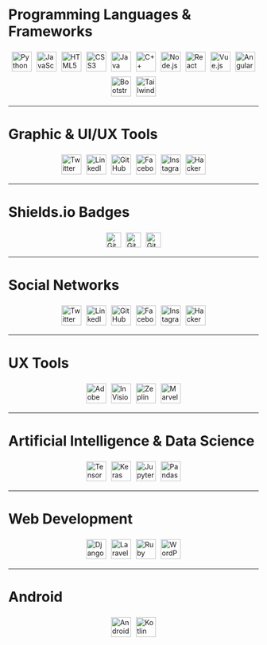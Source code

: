 # Programming Languages & Frameworks  

<div style="display: flex; flex-wrap: wrap; justify-content: center; align-items: center;">
  <img src="https://cdn.jsdelivr.net/gh/devicons/devicon/icons/python/python-original.svg" alt="Python" title="Python" style="width: 40px; margin: 5px;">
  <img src="https://cdn.jsdelivr.net/gh/devicons/devicon/icons/javascript/javascript-original.svg" alt="JavaScript" title="JavaScript" style="width: 40px; margin: 5px;">
  <img src="https://cdn.jsdelivr.net/gh/devicons/devicon/icons/html5/html5-original.svg" alt="HTML5" title="HTML5" style="width: 40px; margin: 5px;">
  <img src="https://cdn.jsdelivr.net/gh/devicons/devicon/icons/css3/css3-original.svg" alt="CSS3" title="CSS3" style="width: 40px; margin: 5px;">
  <img src="https://cdn.jsdelivr.net/gh/devicons/devicon/icons/java/java-original.svg" alt="Java" title="Java" style="width: 40px; margin: 5px;">
  <img src="https://cdn.jsdelivr.net/gh/devicons/devicon/icons/cplusplus/cplusplus-original.svg" alt="C++" title="C++" style="width: 40px; margin: 5px;">
  <img src="https://cdn.jsdelivr.net/gh/devicons/devicon/icons/nodejs/nodejs-original.svg" alt="Node.js" title="Node.js" style="width: 40px; margin: 5px;">
  <img src="https://cdn.jsdelivr.net/gh/devicons/devicon/icons/react/react-original.svg" alt="React" title="React" style="width: 40px; margin: 5px;">
  <img src="https://cdn.jsdelivr.net/gh/devicons/devicon/icons/vuejs/vuejs-original.svg" alt="Vue.js" title="Vue.js" style="width: 40px; margin: 5px;">
  <img src="https://cdn.jsdelivr.net/gh/devicons/devicon/icons/angularjs/angularjs-original.svg" alt="Angular" title="Angular" style="width: 40px; margin: 5px;">
  <img src="https://cdn.jsdelivr.net/gh/devicons/devicon/icons/bootstrap/bootstrap-original.svg" alt="Bootstrap" title="Bootstrap" style="width: 40px; margin: 5px;">
  <img src="https://cdn.jsdelivr.net/gh/devicons/devicon/icons/tailwindcss/tailwindcss-original.svg" alt="Tailwind CSS" title="Tailwind CSS" style="width: 40px; margin: 5px;">
</div>


---

# Graphic & UI/UX Tools  
<div style="display: flex; flex-wrap: wrap; justify-content: center; align-items: center; Color: white;">
  <!-- Twitter -->
  <a href="https://twitter.com/yourhandle" target="_blank" title="Twitter">
    <img src="https://upload.wikimedia.org/wikipedia/commons/thumb/6/6f/Logo_of_Twitter.svg/512px-Logo_of_Twitter.svg.png?20220821125553" alt="Twitter" style="width: 40px; margin: 5px; transition: filter 0.3s ease;" onmouseover="this.style.filter='brightness(1.3)';" onmouseout="this.style.filter='none';">
  </a>
  <!-- LinkedIn -->
  <a href="https://www.linkedin.com/in/yourhandle" target="_blank" title="LinkedIn">
    <img src="![image](https://github.com/user-attachments/assets/e5a49392-be96-45d4-a1fc-2fe4f0c36ef3)
" alt="LinkedIn" style="width: 40px; margin: 5px; transition: filter 0.3s ease;" onmouseover="this.style.filter='brightness(1.3)';" onmouseout="this.style.filter='none';">
  </a>
  <!-- GitHub -->
  <a href="https://github.com/yourusername" target="_blank" title="GitHub">
    <img src="https://www.svgrepo.com/show/475654/github-color.svg" alt="GitHub" style="width: 40px; margin: 5px; transition: filter 0.3s ease;" onmouseover="this.style.filter='brightness(1.3)';" onmouseout="this.style.filter='none';">
  </a>
  <!-- Facebook -->
  <a href="https://facebook.com/yourhandle" target="_blank" title="Facebook">
    <img src="https://cdn.jsdelivr.net/npm/simple-icons@v7/icons/facebook.svg" alt="Facebook" style="width: 40px; margin: 5px; transition: filter 0.3s ease;" onmouseover="this.style.filter='brightness(1.3)';" onmouseout="this.style.filter='none';">
  </a>
  <!-- Instagram -->
  <a href="https://instagram.com/yourhandle" target="_blank" title="Instagram">
    <img src="https://cdn.jsdelivr.net/npm/simple-icons@v7/icons/instagram.svg" alt="Instagram" style="width: 40px; margin: 5px; transition: filter 0.3s ease;" onmouseover="this.style.filter='brightness(1.3)';" onmouseout="this.style.filter='none';">
  </a>
  <!-- HackerRank -->
  <a href="https://www.hackerrank.com/yourhandle" target="_blank" title="HackerRank">
    <img src="https://cdn.jsdelivr.net/npm/simple-icons@v7/icons/hackerrank.svg" alt="HackerRank" style="width: 40px; margin: 5px; transition: filter 0.3s ease;" onmouseover="this.style.filter='brightness(1.3)';" onmouseout="this.style.filter='none';">
  </a>
</div>

---

# Shields.io Badges  

<div style="display: flex; flex-wrap: wrap; justify-content: center; align-items: center;">
  <img src="https://img.shields.io/github/repo-size/your-username/your-repo" alt="GitHub repo size" style="height: 30px; margin: 5px;">
  <img src="https://img.shields.io/github/stars/your-username/your-repo?style=social" alt="GitHub stars" style="height: 30px; margin: 5px;">
  <img src="https://img.shields.io/github/forks/your-username/your-repo?style=social" alt="GitHub forks" style="height: 30px; margin: 5px;">
</div>

---

# Social Networks  

<div style="display: flex; flex-wrap: wrap; justify-content: center; align-items: center;">
  <!-- Twitter -->
  <a href="https://twitter.com/yourhandle" target="_blank" title="Twitter">
    <img src="https://cdn.jsdelivr.net/npm/simple-icons@v7/icons/twitter.svg" alt="Twitter" style="width: 40px; margin: 5px;">
  </a>
  <!-- LinkedIn -->
  <a href="https://www.linkedin.com/in/yourhandle" target="_blank" title="LinkedIn">
    <img src="https://cdn.jsdelivr.net/npm/simple-icons@v7/icons/linkedin.svg" alt="LinkedIn" style="width: 40px; margin: 5px;">
  </a>
  <!-- GitHub -->
  <a href="https://github.com/yourusername" target="_blank" title="GitHub">
    <img src="https://cdn.jsdelivr.net/npm/simple-icons@v7/icons/github.svg" alt="GitHub" style="width: 40px; margin: 5px;">
  </a>
  <!-- Facebook -->
  <a href="https://facebook.com/yourhandle" target="_blank" title="Facebook">
    <img src="https://cdn.jsdelivr.net/npm/simple-icons@v7/icons/facebook.svg" alt="Facebook" style="width: 40px; margin: 5px;">
  </a>
  <!-- Instagram -->
  <a href="https://instagram.com/yourhandle" target="_blank" title="Instagram">
    <img src="https://cdn.jsdelivr.net/npm/simple-icons@v7/icons/instagram.svg" alt="Instagram" style="width: 40px; margin: 5px;">
  </a>
  <!-- HackerRank -->
  <a href="https://www.hackerrank.com/yourhandle" target="_blank" title="HackerRank">
    <img src="https://cdn.jsdelivr.net/npm/simple-icons@v7/icons/hackerrank.svg" alt="HackerRank" style="width: 40px; margin: 5px;">
  </a>
</div>


---

# UX Tools  

<div style="display: flex; flex-wrap: wrap; justify-content: center; align-items: center;">
  <!-- Adobe XD -->
  <img src="https://cdn.jsdelivr.net/npm/simple-icons@v7/icons/adobexd.svg" alt="Adobe XD" style="width: 40px; margin: 5px;">
  <!-- InVision -->
  <img src="https://cdn.jsdelivr.net/npm/simple-icons@v7/icons/invision.svg" alt="InVision" style="width: 40px; margin: 5px;">
  <!-- Zeplin -->
  <img src="https://cdn.jsdelivr.net/npm/simple-icons@v7/icons/zeplin.svg" alt="Zeplin" style="width: 40px; margin: 5px;">
  <!-- Marvel -->
  <img src="https://cdn.jsdelivr.net/npm/simple-icons@v7/icons/marvelapp.svg" alt="Marvel" style="width: 40px; margin: 5px;">
</div>

---

# Artificial Intelligence & Data Science  

<div style="display: flex; flex-wrap: wrap; justify-content: center; align-items: center;">
  <img src="https://cdn.jsdelivr.net/gh/devicons/devicon/icons/tensorflow/tensorflow-original.svg" alt="TensorFlow" style="width: 40px; margin: 5px;">
  <img src="https://cdn.jsdelivr.net/gh/devicons/devicon/icons/keras/keras-original.svg" alt="Keras" style="width: 40px; margin: 5px;">
  <img src="https://cdn.jsdelivr.net/gh/devicons/devicon/icons/jupyter/jupyter-original.svg" alt="Jupyter" style="width: 40px; margin: 5px;">
  <img src="https://cdn.jsdelivr.net/gh/devicons/devicon/icons/pandas/pandas-original.svg" alt="Pandas" style="width: 40px; margin: 5px;">
</div>

---

# Web Development  

<div style="display: flex; flex-wrap: wrap; justify-content: center; align-items: center;">
  <!-- Django -->
  <img src="https://cdn.jsdelivr.net/gh/devicons/devicon/icons/django/django-plain.svg" alt="Django" style="width: 40px; margin: 5px;">
  <!-- Laravel -->
  <img src="https://cdn.jsdelivr.net/gh/devicons/devicon/icons/laravel/laravel-plain.svg" alt="Laravel" style="width: 40px; margin: 5px;">
  <!-- Ruby on Rails -->
  <img src="https://cdn.jsdelivr.net/gh/devicons/devicon/icons/rails/rails-original-wordmark.svg" alt="Ruby on Rails" style="width: 40px; margin: 5px;">
  <!-- WordPress -->
  <img src="https://cdn.jsdelivr.net/gh/devicons/devicon/icons/wordpress/wordpress-plain.svg" alt="WordPress" style="width: 40px; margin: 5px;">
</div>

---

# Android  

<div style="display: flex; flex-wrap: wrap; justify-content: center; align-items: center;">
  <img src="https://cdn.jsdelivr.net/gh/devicons/devicon/icons/android/android-original.svg" alt="Android" style="width: 40px; margin: 5px;">
  <img src="https://cdn.jsdelivr.net/gh/devicons/devicon/icons/kotlin/kotlin-original.svg" alt="Kotlin" style="width: 40px; margin: 5px;">
</div>
